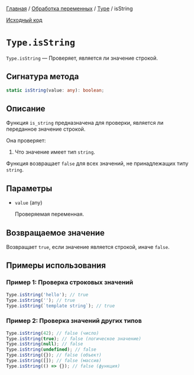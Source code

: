 [Главная](../../../README.md) / [Обработка переменных](../../variables.md) / [Type](../Type.md) /
isString

[Исходный код](../../../src/variables/Type.mjs)

# `Type.isString`

`Type.isString` &mdash; Проверяет, является ли значение строкой.

## Сигнатура метода

```ts
static isString(value: any): boolean;
```

## Описание

Функция `is_string` предназначена для проверки, является ли переданное значение строкой.

Она проверяет:

1. Что значение имеет тип `string`.

Функция возвращает `false` для всех значений, не принадлежащих типу `string`.

## Параметры

-   `value` (any)

    Проверяемая переменная.

## Возвращаемое значение

Возвращает `true`, если значение является строкой, иначе `false`.

## Примеры использования

### Пример 1: Проверка строковых значений

```js
Type.isString('hello'); // true
Type.isString(''); // true
Type.isString(`template string`); // true
```

### Пример 2: Проверка значений других типов

```js
Type.isString(42); // false (число)
Type.isString(true); // false (логическое значение)
Type.isString(null); // false
Type.isString(undefined); // false
Type.isString({}); // false (объект)
Type.isString([]); // false (массив)
Type.isString(() => {}); // false (функция)
```
